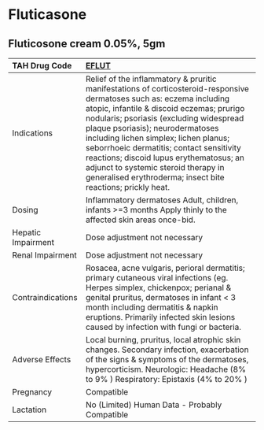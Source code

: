 # Fluticasone

## Fluticosone cream 0.05%, 5gm

| TAH Drug Code      | [**EFLUT**](https://www.tahsda.org.tw/drugs/hissearch.php?drug_code=EFLUT)                                                                                                                                                                                                                                                                                                                                                                                                              |
|:-------------------|:----------------------------------------------------------------------------------------------------------------------------------------------------------------------------------------------------------------------------------------------------------------------------------------------------------------------------------------------------------------------------------------------------------------------------------------------------------------------------------------|
| Indications        | Relief of the inflammatory & pruritic manifestations of corticosteroid-responsive dermatoses such as: eczema including atopic, infantile & discoid eczemas; prurigo nodularis; psoriasis (excluding widespread plaque psoriasis); neurodermatoses including lichen simplex; lichen planus; seborrhoeic dermatitis; contact sensitivity reactions; discoid lupus erythematosus; an adjunct to systemic steroid therapy in generalised erythroderma; insect bite reactions; prickly heat. |
| Dosing             | Inflammatory dermatoses Adult, children, infants >=3 months Apply thinly to the affected skin areas once-bid.                                                                                                                                                                                                                                                                                                                                                                           |
| Hepatic Impairment | Dose adjustment not necessary                                                                                                                                                                                                                                                                                                                                                                                                                                                           |
| Renal Impairment   | Dose adjustment not necessary                                                                                                                                                                                                                                                                                                                                                                                                                                                           |
| Contraindications  | Rosacea, acne vulgaris, perioral dermatitis; primary cutaneous viral infections (eg. Herpes simplex, chickenpox; perianal & genital pruritus, dermatoses in infant < 3 month including dermatitis & napkin eruptions. Primarily infected skin lesions caused by infection with fungi or bacteria.                                                                                                                                                                                       |
| Adverse Effects    | Local burning, pruritus, local atrophic skin changes. Secondary infection, exacerbation of the signs & symptoms of the dermatoses, hypercorticism. Neurologic: Headache (8% to 9% ) Respiratory: Epistaxis (4% to 20% )                                                                                                                                                                                                                                                                 |
| Pregnancy          | Compatible                                                                                                                                                                                                                                                                                                                                                                                                                                                                              |
| Lactation          | No (Limited) Human Data - Probably Compatible                                                                                                                                                                                                                                                                                                                                                                                                                                           |

